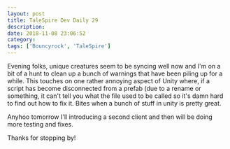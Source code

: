```yaml
---
layout: post
title: TaleSpire Dev Daily 29
description:
date: 2018-11-08 23:06:52
category:
tags: ['Bouncyrock', 'TaleSpire']
---
```


Evening folks, unique creatures seem to be syncing well now and I'm on a bit of a hunt to clean up a bunch of warnings that have been piling up for a while. This touches on one rather annoying aspect of Unity where, if a script has become disconnected from a prefab (due to a rename or something, it can't tell you what the file used to be called so it's damn hard to find out how to fix it. Bites when a bunch of stuff in unity is pretty great.

Anyhoo tomorrow I'll introducing a second client and then will be doing more testing and fixes.

Thanks for stopping by!
